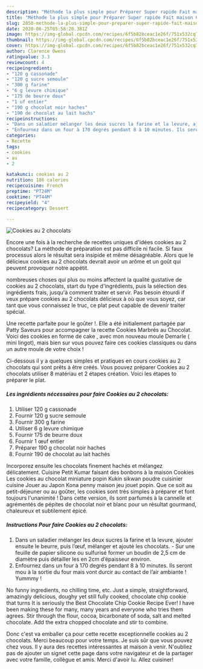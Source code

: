 ```yaml
---
description: "Méthode la plus simple pour Préparer Super rapide Fait maison Cookies au 2 chocolats"
title: "Méthode la plus simple pour Préparer Super rapide Fait maison Cookies au 2 chocolats"
slug: 2850-methode-la-plus-simple-pour-preparer-super-rapide-fait-maison-cookies-au-2-chocolats
date: 2020-06-25T05:58:20.381Z
image: https://img-global.cpcdn.com/recipes/6f5b82bceac1e26f/751x532cq70/cookies-au-2-chocolats-photo-principale-de-la-recette.jpg
thumbnail: https://img-global.cpcdn.com/recipes/6f5b82bceac1e26f/751x532cq70/cookies-au-2-chocolats-photo-principale-de-la-recette.jpg
cover: https://img-global.cpcdn.com/recipes/6f5b82bceac1e26f/751x532cq70/cookies-au-2-chocolats-photo-principale-de-la-recette.jpg
author: Clarence Owens
ratingvalue: 3.3
reviewcount: 4
recipeingredient:
- "120 g cassonade"
- "120 g sucre semoule"
- "300 g farine"
- "6 g levure chimique"
- "175 de beurre doux"
- "1 uf entier"
- "190 g chocolat noir haches"
- "190 de chocolat au lait hachs"
recipeinstructions:
- "Dans un saladier mélanger les deux sucres la farine et la levure, ajouter ensuite le beurre, puis l’œuf, mélanger et ajouté les chocolats.  Sur une feuille de papier silicone ou sulfurisé former un boudin de 2,5 cm de diamètre puis détailler les en 2cm d’épaisseur environ."
- "Enfournez dans un four à 170 degrés pendant 8 à 10 minutes. Ils seront mou à la sortie du four mais vont durcir au contact de l’air ambiante ! Yummmy !"
categories:
- Recette
tags:
- cookies
- au
- 2

katakunci: cookies au 2 
nutrition: 186 calories
recipecuisine: French
preptime: "PT24M"
cooktime: "PT44M"
recipeyield: "4"
recipecategory: Dessert

---
```



![Cookies au 2 chocolats](https://img-global.cpcdn.com/recipes/6f5b82bceac1e26f/751x532cq70/cookies-au-2-chocolats-photo-principale-de-la-recette.jpg)

Encore une fois à la recherche de recettes uniques d'idées cookies au 2 chocolats? La méthode de préparation est pas difficile ni facile. Si faux processus alors le résultat sera insipide et même désagréable. Alors que le délicieux cookies au 2 chocolats devrait avoir un arôme et un goût qui peuvent provoquer notre appétit.

nombreuses choses qui plus ou moins affectent la qualité gustative de cookies au 2 chocolats, start du type d'ingrédients, puis la sélection des ingrédients frais, jusqu'à comment traiter et servir. Pas besoin étourdi if veux prépare cookies au 2 chocolats délicieux à où que vous soyez, car tant que vous connaissez le truc, ce plat peut capable de devenir traiter spécial.

Une recette parfaite pour le goûter !. Elle a été initialement partagée par Patty Saveurs pour accompagner la recette Cookies Marbrés au Chocolat. Voici des cookies en forme de cake , avec mon nouveau moule Demarle ( mini lingot), mais bien sur vous pouvez faire ces cookies classiques ou dans un autre moule de votre choix !


Ci-dessous il y a quelques simples et pratiques en cours cookies au 2 chocolats qui sont prêts à être créés. Vous pouvez préparer Cookies au 2 chocolats utiliser 8 matériau et 2 étapes création. Voici les étapes to préparer le plat.

<!--inarticleads1-->

##### Les ingrédients nécessaires pour faire Cookies au 2 chocolats:

1. Utiliser 120 g cassonade
1. Fournir 120 g sucre semoule
1. Fournir 300 g farine
1. Utiliser 6 g levure chimique
1. Fournir 175 de beurre doux
1. Fournir 1 œuf entier
1. Préparer 190 g chocolat noir haches
1. Fournir 190 de chocolat au lait hachés


Incorporez ensuite les chocolats finement hachés et mélangez délicatement. Cuisine Petit Kumar faisant des bonbons à la maison Cookies Les cookies au chocolat miniature popin Kukin sikwan poudre cuisinier cuisine Jouer au Japon Kona penny maison jeu jouet popin. Que ce soit au petit-déjeuner ou au goûter, les cookies sont très simples à préparer et font toujours l&#39;unanimité ! Dans cette version, ils sont parfumés à la cannelle et agrémentés de pépites de chocolat noir et blanc pour un résultat gourmand, chaleureux et subtilement épicé. 

<!--inarticleads2-->

##### Instructions Pour faire Cookies au 2 chocolats:

1. Dans un saladier mélanger les deux sucres la farine et la levure, ajouter ensuite le beurre, puis l’œuf, mélanger et ajouté les chocolats.  - Sur une feuille de papier silicone ou sulfurisé former un boudin de 2,5 cm de diamètre puis détailler les en 2cm d’épaisseur environ.
1. Enfournez dans un four à 170 degrés pendant 8 à 10 minutes. Ils seront mou à la sortie du four mais vont durcir au contact de l’air ambiante ! Yummmy !


No funny ingredients, no chilling time, etc. Just a simple, straightforward, amazingly delicious, doughy yet still fully cooked, chocolate chip cookie that turns It is seriously the Best Chocolate Chip Cookie Recipe Ever! I have been making these for many, many years and everyone who tries them agrees. Stir through the flour, cocoa, bicarbonate of soda, salt and melted chocolate. Add the extra chopped chocolate and stir to combine. 


Donc c'est va emballer ça pour cette recette exceptionnelle cookies au 2 chocolats. Merci beaucoup pour votre temps. Je suis sûr que vous pouvez chez vous. Il y aura des recettes  intéressantes at maison à venir. N'oubliez pas de ajouter un signet cette page dans votre navigateur et de la partager avec votre famille, collègue et amis. Merci d'avoir lu. Allez cuisiner!
